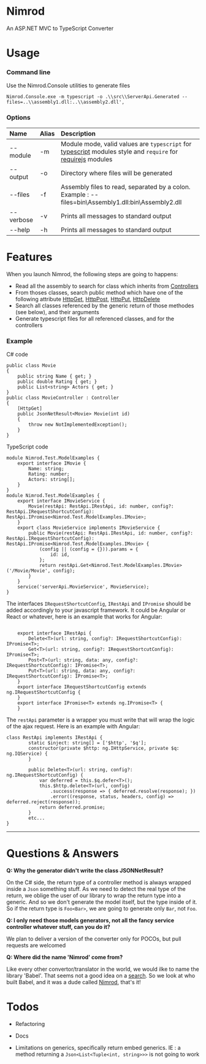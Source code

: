 # Nimrod
An  ASP.NET MVC to TypeScript Converter

# Usage

### Command line

Use the Nimrod.Console utilities to generate files
```
Nimrod.Console.exe -m typescript -o .\\src\\ServerApi.Generated --files=..\\assembly1.dll:..\\assembly2.dll',
```
###  Options

|Name|Alias|Description|
|:----|:----|:-----|
|--module|-m|Module mode, valid values are `typescript` for [typescript] modules style and `require` for [requirejs] modules|
|--output|-o|Directory where files will be generated|
|--files|-f|Assembly files to read, separated by a colon. Example : --files=bin\\Assembly1.dll:bin\\Assembly2.dll|
|--verbose|-v|Prints all messages to standard output|
|--help|-h|Prints all messages to standard output|

# Features

When you launch Nimrod, the following steps are going to happens:

 - Read all the assembly to search for class which inherits from [Controllers]
 - From thoses classes, search public method which have one of the following attribute [HttpGet], [HttpPost], [HttpPut], [HttpDelete]
 - Search all classes referenced by the generic return of those methodes (see below), and their arguments
 - Generate typescript files for all referenced classes, and for the controllers
 
### Example

C# code
```
public class Movie
{
    public string Name { get; }
    public double Rating { get; }
    public List<string> Actors { get; }
}
public class MovieController : Controller
{
    [HttpGet]
    public JsonNetResult<Movie> Movie(int id)
    {
        throw new NotImplementedException();
    }
}
```
TypeScript code
```
module Nimrod.Test.ModelExamples {
    export interface IMovie {
        Name: string;
        Rating: number;
        Actors: string[];
    }
}
module Nimrod.Test.ModelExamples {
    export interface IMovieService {
        Movie(restApi: RestApi.IRestApi, id: number, config?: RestApi.IRequestShortcutConfig): RestApi.IPromise<Nimrod.Test.ModelExamples.IMovie>;
    }
    export class MovieService implements IMovieService {
        public Movie(restApi: RestApi.IRestApi, id: number, config?: RestApi.IRequestShortcutConfig): RestApi.IPromise<Nimrod.Test.ModelExamples.IMovie> {
            (config || (config = {})).params = {
                id: id,
            };
            return restApi.Get<Nimrod.Test.ModelExamples.IMovie>('/Movie/Movie', config);
        }
    }
    service('serverApi.MovieService', MovieService);
}

```
The interfaces `IRequestShortcutConfig`, `IRestApi` and `IPromise` should be added accordingly to your javascript framework. It could be Angular or React or whatever, here is an example that works for Angular:

```

    export interface IRestApi {
        Delete<T>(url: string, config?: IRequestShortcutConfig): IPromise<T>;
        Get<T>(url: string, config?: IRequestShortcutConfig): IPromise<T>;
        Post<T>(url: string, data: any, config?: IRequestShortcutConfig): IPromise<T>;
        Put<T>(url: string, data: any, config?: IRequestShortcutConfig): IPromise<T>;
    }
    export interface IRequestShortcutConfig extends ng.IRequestShortcutConfig {
    }
    export interface IPromise<T> extends ng.IPromise<T> {
    }
```
The `restApi` parameter is a wrapper you must write that will wrap the logic of the ajax request. Here is an example with Angular:

```
class RestApi implements IRestApi {
        static $inject: string[] = ['$http', '$q'];
        constructor(private $http: ng.IHttpService, private $q: ng.IQService) {
        }

        public Delete<T>(url: string, config?: ng.IRequestShortcutConfig) {
            var deferred = this.$q.defer<T>();
            this.$http.delete<T>(url, config)
                .success(response => { deferred.resolve(response); })
                .error((response, status, headers, config) => deferred.reject(response));
            return deferred.promise;
        }
        etc...
}
```
---
# Questions & Answers

**Q: Why the generator didn't write the class JSONNetResult?**

On the C# side, the return type of a controller method is always wrapped inside a `Json` something stuff. As we need to detect the real type of the return, we oblige the user of our library to wrap the return type into a generic. And so we don't generate the model itself, but the type inside of it. So if the return type is `Foo<Bar>`, we are going to generate only `Bar`, not `Foo`.

**Q: I only need those models generators, not all the fancy service controller whatever stuff, can you do it?**

We plan to deliver a version of the converter only for POCOs, but pull requests are welcomed

**Q: Where did the name 'Nimrod' come from?**

Like every other convertor/translator in the world, we would ilke to name the library 'Babel'. That seems not a good idea on a [search].
So we look at who built Babel, and it was a dude called [Nimrod], that's it!


# Todos

 - Refactoring
 - Docs
 - Limitations on generics, specifically return embed generics. IE : a method returning a `Json<List<Tuple<int, string>>>` is not going to work

   [Nimrod]: <https://en.wikipedia.org/wiki/Nimrod>
   [search]: <https://www.npmjs.com/search?q=babel>
   [typescript]: <http://www.johnpapa.net/typescriptpost4>
   [requirejs]: <http://requirejs.org/>
   [Controllers]: <https://msdn.microsoft.com/library/system.web.mvc.controller>
   [HttpGet]: <https://msdn.microsoft.com/library/system.web.mvc.httpgetattribute.aspx>
   [HttpPost]: <https://msdn.microsoft.com/library/system.web.mvc.httppostattribute.aspx>
   [HttpPut]: <https://msdn.microsoft.com/library/system.web.mvc.httpputattribute.aspx>
   [HttpDelete]: <https://msdn.microsoft.com/library/system.web.mvc.httpdeleteattribute.aspx>


